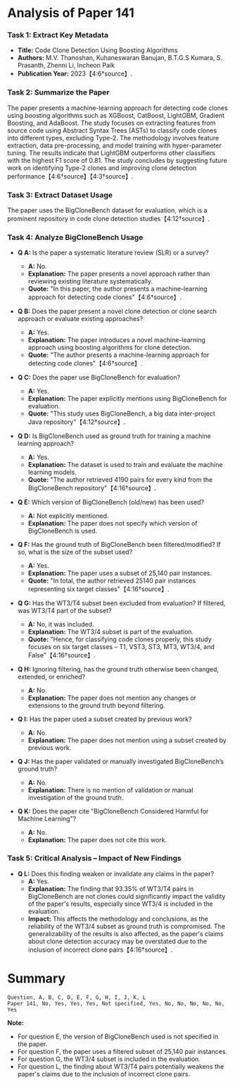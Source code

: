 # Analysis of Paper 141

### Task 1: Extract Key Metadata

- **Title:** Code Clone Detection Using Boosting Algorithms
- **Authors:** M.V. Thanoshan, Kuhaneswaran Banujan, B.T.G.S Kumara, S. Prasanth, Zhenni Li, Incheon Paik
- **Publication Year:** 2023【4:6†source】.

### Task 2: Summarize the Paper

The paper presents a machine-learning approach for detecting code clones using boosting algorithms such as XGBoost, CatBoost, LightGBM, Gradient Boosting, and AdaBoost. The study focuses on extracting features from source code using Abstract Syntax Trees (ASTs) to classify code clones into different types, excluding Type-2. The methodology involves feature extraction, data pre-processing, and model training with hyper-parameter tuning. The results indicate that LightGBM outperforms other classifiers with the highest F1 score of 0.81. The study concludes by suggesting future work on identifying Type-2 clones and improving clone detection performance【4:6†source】【4:3†source】.

### Task 3: Extract Dataset Usage

The paper uses the BigCloneBench dataset for evaluation, which is a prominent repository in code clone detection studies【4:12†source】.

### Task 4: Analyze BigCloneBench Usage

- **Q A:** Is the paper a systematic literature review (SLR) or a survey?
  - **A:** No.
  - **Explanation:** The paper presents a novel approach rather than reviewing existing literature systematically.
  - **Quote:** "In this paper, the author presents a machine-learning approach for detecting code clones"【4:6†source】.

- **Q B:** Does the paper present a novel clone detection or clone search approach or evaluate existing approaches?
  - **A:** Yes.
  - **Explanation:** The paper introduces a novel machine-learning approach using boosting algorithms for clone detection.
  - **Quote:** "The author presents a machine-learning approach for detecting code clones"【4:6†source】.

- **Q C:** Does the paper use BigCloneBench for evaluation?
  - **A:** Yes.
  - **Explanation:** The paper explicitly mentions using BigCloneBench for evaluation.
  - **Quote:** "This study uses BigCloneBench, a big data inter-project Java repository"【4:12†source】.

- **Q D:** Is BigCloneBench used as ground truth for training a machine learning approach?
  - **A:** Yes.
  - **Explanation:** The dataset is used to train and evaluate the machine learning models.
  - **Quote:** "The author retrieved 4190 pairs for every kind from the BigCloneBench repository"【4:16†source】.

- **Q E:** Which version of BigCloneBench (old/new) has been used?
  - **A:** Not explicitly mentioned.
  - **Explanation:** The paper does not specify which version of BigCloneBench is used.

- **Q F:** Has the ground truth of BigCloneBench been filtered/modified? If so, what is the size of the subset used?
  - **A:** Yes.
  - **Explanation:** The paper uses a subset of 25,140 pair instances.
  - **Quote:** "In total, the author retrieved 25140 pair instances representing six target classes"【4:16†source】.

- **Q G:** Has the WT3/T4 subset been excluded from evaluation? If filtered, was WT3/T4 part of the subset?
  - **A:** No, it was included.
  - **Explanation:** The WT3/4 subset is part of the evaluation.
  - **Quote:** "Hence, for classifying code clones properly, this study focuses on six target classes – T1, VST3, ST3, MT3, WT3/4, and False"【4:16†source】.

- **Q H:** Ignoring filtering, has the ground truth otherwise been changed, extended, or enriched?
  - **A:** No.
  - **Explanation:** The paper does not mention any changes or extensions to the ground truth beyond filtering.

- **Q I:** Has the paper used a subset created by previous work?
  - **A:** No.
  - **Explanation:** The paper does not mention using a subset created by previous work.

- **Q J:** Has the paper validated or manually investigated BigCloneBench’s ground truth?
  - **A:** No.
  - **Explanation:** There is no mention of validation or manual investigation of the ground truth.

- **Q K:** Does the paper cite "BigCloneBench Considered Harmful for Machine Learning"?
  - **A:** No.
  - **Explanation:** The paper does not cite this work.

### Task 5: Critical Analysis – Impact of New Findings

- **Q L:** Does this finding weaken or invalidate any claims in the paper?
  - **A:** Yes.
  - **Explanation:** The finding that 93.35% of WT3/T4 pairs in BigCloneBench are not clones could significantly impact the validity of the paper's results, especially since WT3/4 is included in the evaluation.
  - **Impact:** This affects the methodology and conclusions, as the reliability of the WT3/4 subset as ground truth is compromised. The generalizability of the results is also affected, as the paper's claims about clone detection accuracy may be overstated due to the inclusion of incorrect clone pairs【4:16†source】.

# Summary

```
Question, A, B, C, D, E, F, G, H, I, J, K, L
Paper 141, No, Yes, Yes, Yes, Not specified, Yes, No, No, No, No, No, Yes
```

**Note:**  
- For question E, the version of BigCloneBench used is not specified in the paper.
- For question F, the paper uses a filtered subset of 25,140 pair instances.
- For question G, the WT3/4 subset is included in the evaluation.
- For question L, the finding about WT3/T4 pairs potentially weakens the paper's claims due to the inclusion of incorrect clone pairs.
